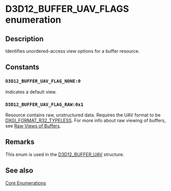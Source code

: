 # D3D12_BUFFER_UAV_FLAGS enumeration

## Description

Identifies unordered-access view options for a buffer resource.

## Constants

### `D3D12_BUFFER_UAV_FLAG_NONE:0`

Indicates a default view.

### `D3D12_BUFFER_UAV_FLAG_RAW:0x1`

Resource contains raw, unstructured data. Requires the UAV format to be [DXGI_FORMAT_R32_TYPELESS](https://learn.microsoft.com/windows/desktop/api/dxgiformat/ne-dxgiformat-dxgi_format).
For more info about raw viewing of buffers, see [Raw Views of Buffers](https://learn.microsoft.com/windows/desktop/direct3d11/overviews-direct3d-11-resources-intro).

## Remarks

This enum is used in the [D3D12_BUFFER_UAV](https://learn.microsoft.com/windows/desktop/api/d3d12/ns-d3d12-d3d12_buffer_uav) structure.

## See also

[Core Enumerations](https://learn.microsoft.com/windows/desktop/direct3d12/direct3d-12-enumerations)